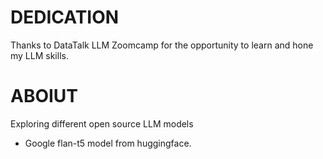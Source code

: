 # DEDICATION
Thanks to DataTalk LLM Zoomcamp for the opportunity to learn and hone my LLM skills.

# ABOIUT 
Exploring different open source LLM models
* Google flan-t5 model from huggingface.